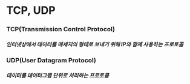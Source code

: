 # TCP, UDP

### TCP(Transmission Control Protocol)

##### 인터넷상에서 데이터를 메세지의 형태로 보내기 위해 IP와 함께 사용하는 프로토콜



### UDP(User Datagram Protocol)

##### 데이터를 데이터그램 단위로 처리하는 프로토콜

